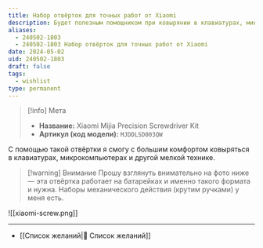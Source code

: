 ```yaml
---
title: Набор отвёрток для точных работ от Xiaomi
description: Будет полезным помощником при ковырянии в клавиатурах, микрокомпьютерах и другой мелкой технике
aliases:
  - 240502-1803
  - 240502-1803 Набор отвёрток для точных работ от Xiaomi
date: 2024-05-02
uid: 240502-1803
draft: false
tags:
  - wishlist
type: permanent
---
```


> [!info] Мета
> - **Название:** Xiaomi Mijia Precision Screwdriver Kit
> - **Артикул (код модели):** `MJDDLSD003QW`

С помощью такой отвёртки я смогу с большим комфортом ковыряться в клавиатурах, микрокомпьютерах и другой мелкой технике.

> [!warning] Внимание
> Прошу взглянуть внимательно на фото ниже — эта отвёртка работает на батарейках и именно такого формата и нужна. Наборы механического действия (крутим ручками) у меня есть.

![[xiaomi-screw.png]]

---

- [[Список желаний|🎁 Список желаний]]

